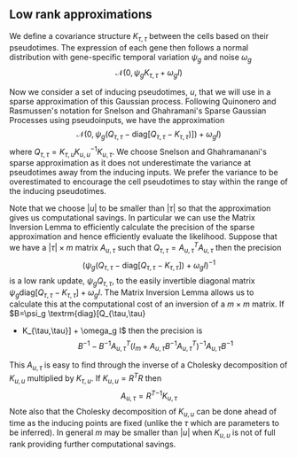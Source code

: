 Low rank approximations
-----------------------

We define a covariance structure $K_{\tau,\tau}$ between the cells based on
their pseudotimes. The expression of each gene then follows a normal
distribution with gene-specific temporal variation $\psi_g$ and noise
$\omega_g$ $$\mathcal{N}(0, \psi_g K_{\tau,\tau} + \omega_g I)$$

Now we consider a set of inducing pseudotimes, $u$, that we will use in a
sparse approximation of this Gaussian process. Following Quinonero and
Rasmussen's notation for Snelson and Ghahramani's Sparse Gaussian Processes
using pseudoinputs, we have the approximation $$\mathcal{N}(0,
\psi_g(Q_{\tau,\tau} - \textrm{diag}[Q_{\tau,\tau} - K_{\tau,\tau})]) +
\omega_g I)$$ where $Q_{\tau,\tau} = K_{\tau,u}K_{u,u}^{-1}K_{u,\tau}$. We
choose Snelson and Ghahramanani's sparse approximation as it does not
underestimate the variance at pseudotimes away from the inducing inputs. We
prefer the variance to be overestimated to encourage the cell pseudotimes to
stay within the range of the inducing pseudotimes.

Note that we choose $|u|$ to be smaller than $|\tau|$ so that the approximation
gives us computational savings.  In particular we can use the Matrix Inversion
Lemma to efficiently calculate the precision of the sparse approximation and
hence efficiently evaluate the likelihood. Suppose that we have a $|\tau|
\times m$ matrix $A_{u,\tau}$ such that $Q_{\tau,\tau}=A_{u,\tau}^T A_{u,\tau}$
then the precision $$\bigg(\psi_g(Q_{\tau,\tau} - \textrm{diag}[Q_{\tau,\tau} -
K_{\tau,\tau}]) + \omega_g I\bigg)^{-1}$$ is a low rank update, $\psi_g
Q_{\tau,\tau}$, to the easily invertible diagonal matrix $\psi_g
\textrm{diag}[Q_{\tau,\tau} - K_{\tau,\tau}] + \omega_g I$. The Matrix
Inversion Lemma allows us to calculate this at the computational cost of an
inversion of a $m \times m$ matrix. If $B=\psi_g \textrm{diag}[Q_{\tau,\tau}
- K_{\tau,\tau}] + \omega_g I$ then the precision is
$$ B^{-1} - B^{-1} A_{u,\tau}^T (I_m + A_{u,\tau} B^{-1} A_{u,\tau}^T)^{-1}
A_{u,\tau} B^{-1} $$

This $A_{u,\tau}$ is easy to find through the inverse of a Cholesky
decomposition of $K_{u,u}$ multiplied by $K_{\tau,u}$. If $K_{u,u}=R^T R$ then
$$A_{u,\tau} = {R^T}^{-1} K_{u,\tau}$$ Note also that the Cholesky
decomposition of $K_{u,u}$ can be done ahead of time as the inducing points are
fixed (unlike the $\tau$ which are parameters to be inferred).  In general $m$
may be smaller than $|u|$ when $K_{u,u}$ is not of full rank providing further
computational savings.
